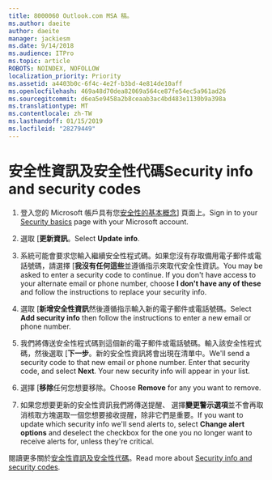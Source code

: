 ```yaml
---
title: 8000060 Outlook.com MSA 稿。
ms.author: daeite
author: daeite
manager: jackiesm
ms.date: 9/14/2018
ms.audience: ITPro
ms.topic: article
ROBOTS: NOINDEX, NOFOLLOW
localization_priority: Priority
ms.assetid: a4403b0c-6f4c-4e2f-b3bd-4e814de10aff
ms.openlocfilehash: 469a48d70dea82069a564ce87fe54ec5a961ad26
ms.sourcegitcommit: d6ea5e9458a2b8ceaab3ac4bd483e1130b9a398a
ms.translationtype: MT
ms.contentlocale: zh-TW
ms.lasthandoff: 01/15/2019
ms.locfileid: "28279449"
---
```

# <a name="security-info-and-security-codes"></a><span data-ttu-id="36088-102">安全性資訊及安全性代碼</span><span class="sxs-lookup"><span data-stu-id="36088-102">Security info and security codes</span></span>

1. <span data-ttu-id="36088-103">登入您的 Microsoft 帳戶具有您[安全性的基本概念](https://account.microsoft.com/security)] 頁面上。</span><span class="sxs-lookup"><span data-stu-id="36088-103">Sign in to your [Security basics](https://account.microsoft.com/security) page with your Microsoft account.</span></span> 
    
2. <span data-ttu-id="36088-104">選取 [**更新資訊**。</span><span class="sxs-lookup"><span data-stu-id="36088-104">Select **Update info**.</span></span> 
    
3. <span data-ttu-id="36088-p101">系統可能會要求您輸入繼續安全性程式碼。如果您沒有存取備用電子郵件或電話號碼，請選擇 [**我沒有任何這些**並遵循指示來取代安全性資訊。</span><span class="sxs-lookup"><span data-stu-id="36088-p101">You may be asked to enter a security code to continue. If you don't have access to your alternate email or phone number, choose **I don't have any of these** and follow the instructions to replace your security info.</span></span> 
    
4. <span data-ttu-id="36088-107">選取 [**新增安全性資訊**然後遵循指示輸入新的電子郵件或電話號碼。</span><span class="sxs-lookup"><span data-stu-id="36088-107">Select **Add security info** then follow the instructions to enter a new email or phone number.</span></span> 
    
5. <span data-ttu-id="36088-p102">我們將傳送安全性程式碼到這個新的電子郵件或電話號碼。輸入該安全性程式碼，然後選取 [**下一步**。新的安全性資訊將會出現在清單中。</span><span class="sxs-lookup"><span data-stu-id="36088-p102">We'll send a security code to that new email or phone number. Enter that security code, and select **Next**. Your new security info will appear in your list.</span></span> 
    
6. <span data-ttu-id="36088-111">選擇 [**移除**任何您想要移除。</span><span class="sxs-lookup"><span data-stu-id="36088-111">Choose **Remove** for any you want to remove.</span></span> 
    
7. <span data-ttu-id="36088-112">如果您想要更新的安全性資訊我們將傳送提醒、 選擇**變更警示選項**並不會再取消核取方塊選取一個您想要接收提醒，除非它們是重要。</span><span class="sxs-lookup"><span data-stu-id="36088-112">If you want to update which security info we'll send alerts to, select **Change alert options** and deselect the checkbox for the one you no longer want to receive alerts for, unless they're critical.</span></span> 
    
<span data-ttu-id="36088-113">閱讀更多關於[安全性資訊及安全性代碼](https://support.microsoft.com/help/12428/)。</span><span class="sxs-lookup"><span data-stu-id="36088-113">Read more about [Security info and security codes](https://support.microsoft.com/help/12428/).</span></span>
  

